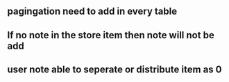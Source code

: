 ## pagingation need to add in every table

## If no note in the store item then note will not be add

## user note able to seperate or distribute item as 0
